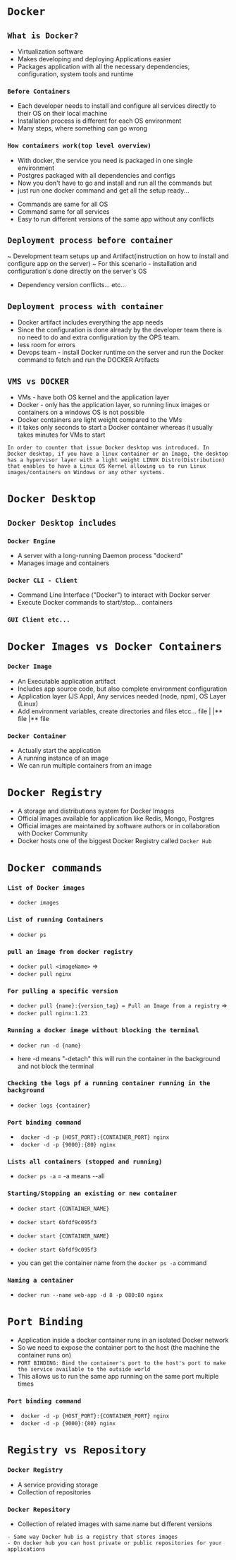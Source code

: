 # `Docker`

## `What is Docker?`

- Virtualization software
- Makes developing and deploying Applications easier
- Packages application with all the necessary dependencies, configuration, system tools and runtime

### `Before Containers`

- Each developer needs to install and configure all services directly to their OS on their local machine
- Installation process is different for each OS environment
- Many steps, where something can go wrong

### `How containers work(top level overview)`

- With docker, the service you need is packaged in one single environment
- Postgres packaged with all dependencies and configs
- Now you don't have to go and install and run all the commands but
- just run one docker command and get all the setup ready...

* Commands are same for all OS
* Command same for all services
* Easy to run different versions of the same app without any conflicts

## `Deployment process before container`

~ Development team setups up and Artifact(instruction on how to install and configure app on the server)
~ For this scenario - installation and configuration's done directly on the server's OS

- Dependency version conflicts... etc...

## `Deployment process with container`

- Docker artifact includes everything the app needs
- Since the configuration is done already by the developer team
  there is no need to do and extra configuration by the OPS team.
- less room for errors
- Devops team - install Docker runtime on the server and run the Docker command to fetch and run the DOCKER Artifacts

## `VMS vs DOCKER`

- VMs - have both OS kernel and the application layer
- Docker - only has the application layer, so running linux images or containers on a windows OS is not possible
- Docker containers are light weight compared to the VMs
- it takes only seconds to start a Docker container whereas it usually takes minutes for VMs to start

```
In order to counter that issue Docker desktop was introduced. In Docker desktop, if you have a linux container or an Image, the desktop has a hypervisor layer with a light weight LINUX Distro(Distribution) that enables to have a Linux OS Kernel allowing us to run Linux images/containers on Windows or any other systems.
```

# `Docker Desktop`

## `Docker Desktop includes `

### `Docker Engine`

- A server with a long-running Daemon process "dockerd"
- Manages image and containers

### `Docker CLI - Client`

- Command Line Interface ("Docker") to interact with Docker server
- Execute Docker commands to start/stop... containers

### `GUI Client etc...`

# `Docker Images vs Docker Containers`

### `Docker Image`

- An Executable application artifact
- Includes app source code, but also complete environment configuration
- Application layer (JS App), Any services needed (node, npm), OS Layer (Linux)
- Add environment variables, create directories and files etcc...
  file
  |
  |** file
  |** file

### `Docker Container`

- Actually start the application
- A running instance of an image
- We can run multiple containers from an image

# `Docker Registry`

- A storage and distributions system for Docker Images
- Official images available for application like Redis, Mongo, Postgres
- Official images are maintained by software authors or in collaboration with Docker Community
- Docker hosts one of the biggest Docker Registry called `Docker Hub`

# `Docker commands `

### `List of Docker images`

* `docker images`

### `List of running Containers`

* `docker ps`

### `pull an image from docker registry`

* `docker pull <imageName>` =>
* `docker pull nginx`

### `For pulling a specific version`

* `docker pull {name}:{version_tag} = Pull an Image from a registry` =>
* `docker pull nginx:1.23`

### `Running a docker image without blocking the terminal`

* `docker run -d {name}`

- here -d means "-detach" this will run the container in the background and not block the terminal

### `Checking the logs pf a running container running in the background `

* `docker logs {container}`

### `Port binding command`

* ` docker -d -p {HOST_PORT}:{CONTAINER_PORT} nginx`
* ` docker -d -p {9000}:{80} nginx`

### `Lists all containers (stopped and running)`

* `docker ps -a` = -a means --all

### `Starting/Stopping an existing or new container`

* `docker start {CONTAINER_NAME}`
* `docker start 6bfdf9c095f3`

* `docker start {CONTAINER_NAME}`
* `docker start 6bfdf9c095f3`

- you can get the container name from the `docker ps -a` command

### `Naming a container`

* `docker run --name web-app -d 8 -p 080:80 nginx`

# `Port Binding`

- Application inside a docker container runs in an isolated Docker network
- So we need to expose the container port to the host (the machine the container runs on)
- `PORT BINDING: Bind the container's port to the host's port to make the service available to the outside world`
- This allows us to run the same app running on the same port multiple times

### `Port binding command`

* ` docker -d -p {HOST_PORT}:{CONTAINER_PORT} nginx`
* ` docker -d -p {9000}:{80} nginx`

# `Registry vs Repository`

### `Docker Registry`

- A service providing storage
- Collection of repositories

### `Docker Repository`

- Collection of related images with same name but different versions

```
- Same way Docker hub is a registry that stores images
- On docker hub you can host private or public repositories for your applications
```